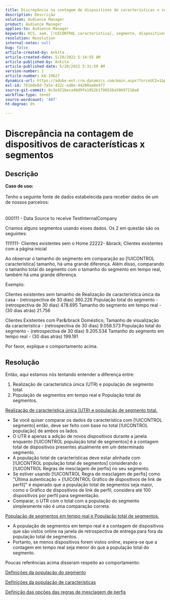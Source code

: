 ```yaml
---
title: Discrepância na contagem de dispositivos de características x segmentos
description: Descrição
solution: Audience Manager
product: Audience Manager
applies-to: Audience Manager
keywords: KCS, aam, [!UICONTROL característica], segmento, dispositivos, relatórios, [!UICONTROL característica única] realizações, população total de segmentos, população de segmentos em tempo real, população total de características
resolution: Resolution
internal-notes: null
bug: false
article-created-by: Ankita .
article-created-date: 5/20/2022 5:14:55 AM
article-published-by: Ankita .
article-published-date: 5/20/2022 5:31:59 AM
version-number: 1
article-number: KA-19627
dynamics-url: https://adobe-ent.crm.dynamics.com/main.aspx?forceUCI=1&pagetype=entityrecord&etn=knowledgearticle&id=3e2305c7-fbd7-ec11-a7b5-000d3a3ade0f
exl-id: 761b0e8d-7a5e-422c-ad0e-44200aa8e977
source-git-commit: 0c3e421beca46d9fe1952b1f98538a50697216a0
workflow-type: tm+mt
source-wordcount: '407'
ht-degree: 0%

---
```


# Discrepância na contagem de dispositivos de características x segmentos

## Descrição

<b>Caso de uso:</b><br><br>Tenho a seguinte fonte de dados estabelecida para receber dados de um de nossos parceiros:<br><br><br>
000111 - Data Source to receive TestInternalCompany

Criamos alguns segmentos usando esses dados. Os 2 em questão são os seguintes:

1111111- Clientes existentes sem o Home 22222- &amp;brack; Clientes existentes com a página inicial

Ao observar o tamanho do segmento em comparação ao [!UICONTROL característica] tamanho, há uma grande diferença. Além disso, comparando o tamanho total do segmento com o tamanho do segmento em tempo real, também há uma grande diferença.

Exemplo:

Clientes existentes sem tamanho de Realização de característica única da casa - (retrospectiva de 30 dias) 360.226 População total do segmento - (retrospectiva de 30 dias) 478.695 Tamanho do segmento em tempo real - (30 dias atrás) 21.756

Clientes Existentes com Par&amp;rbrack Doméstico; Tamanho de visualização da característica - (retrospectiva de 30 dias) 9.058.573 População total do segmento - (retrospectiva de 30 dias) 9.205.534 Tamanho do segmento em tempo real - (30 dias atrás) 199.191



Por favor, explique o comportamento acima.


## Resolução


Então, aqui estamos nós tentando entender a diferença entre:
1. Realização de característica única (UTR) e população de segmento total.
2. População de segmentos em tempo real e População total de segmentos.



<u>Realização de característica única (UTR) e população de segmento total.</u>

- Se você quiser comparar os dados da característica com [!UICONTROL segmento] então, deve ser feito com base no total [!UICONTROL população] de ambos os lados.
- O UTR é apenas a adição de novos dispositivos durante a janela enquanto [!UICONTROL população total de segmentos] é a contagem total de dispositivos presentes atualmente em um determinado segmento.
- A população total de características deve estar alinhada com [!UICONTROL população total de segmentos] considerando o [!UICONTROL Regras de mesclagem de perfis] no seu segmento.
- Se estiver usando [!UICONTROL Regra de mesclagem de perfis] como &quot;Última autenticação + [!UICONTROL Gráfico de dispositivos de link de perfil]&quot; é esperado que a população total de segmentos seja maior, como o Gráfico de dispositivos de link de perfil, considera até 100 dispositivos por perfil para segmentação.
- Comparar, o UTR com o total com a população do segmento simplesmente não é uma comparação correta.




<u>População de segmentos em tempo real e População total de segmentos.</u>

- A população de segmentos em tempo real é a contagem de dispositivos que são vistos online na janela de retrospectiva de entrega para fora da população total de segmentos.
- Portanto, se menos dispositivos forem vistos online, espera-se que a contagem em tempo real seja menor do que a população total do segmento.




Poucas referências acima disseram respeito ao comportamento:

[Definições da população do segmento](https://experienceleague.adobe.com/docs/audience-manager/user-guide/features/segments/segment-builder-data.html?lang=en)

[Definições da população de características](https://experienceleague.adobe.com/docs/audience-manager/user-guide/features/traits/trait-details-page.html?lang=en)

[Definição das opções das regras de mesclagem de perfis](https://experienceleague.adobe.com/docs/audience-manager/user-guide/features/profile-merge-rules/merge-rule-definitions.html?lang=en)
